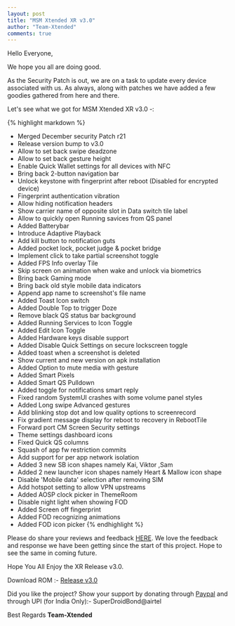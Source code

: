 ```yaml
---
layout: post
title: "MSM Xtended XR v3.0"
author: "Team-Xtended"
comments: true
---
```

Hello Everyone,

We hope you all are doing good.

As the Security Patch is out, we are on a task to update every device associated with us. As always, along with patches we have added a few goodies gathered from here and there.

Let's see what we got for MSM Xtended XR v3.0 -:

{% highlight markdown %}
* Merged December security Patch r21
* Release version bump to v3.0
* Allow to set back swipe deadzone
* Allow to set back gesture height
* Enable Quick Wallet settings for all devices with NFC
* Bring back 2-button navigation bar
* Unlock keystone with fingerprint after reboot (Disabled for encrypted device)
* Fingerprint authentication vibration
* Allow hiding notification headers
* Show carrier name of opposite slot in Data switch tile label
* Allow to quickly open Running savices from QS panel
* Added Batterybar
* Introduce Adaptive Playback
* Add kill button to notification guts
* Added pocket lock, pocket judge & pocket bridge
* Implement click to take partial screenshot toggle
* Added FPS Info overlay Tile
* Skip screen on animation when wake and unlock via biometrics
* Bring back Gaming mode
* Bring back old style mobile data indicators
* Append app name to screenshot's file name
* Added Toast Icon switch
* Added Double Top to trigger Doze
* Remove black QS status bar background
* Added Running Services to Icon Toggle
* Added Edit Icon Toggle
* Added Hardware keys disable support
* Added Disable Quick Settings on secure lockscreen toggle
* Added toast when a screenshot is deleted
* Show current and new version on apk installation
* Added Option to mute media with gesture
* Added Smart Pixels
* Added Smart QS Pulldown
* Added toggle for notifications smart reply
* Fixed random SystemUI crashes with some volume panel styles
* Added Long swipe Advanced gestures
* Add blinking stop dot and low quality options to screenrecord
* Fix gradient message display for reboot to recovery in RebootTile
* Forward port CM Screen Security settings
* Theme settings dashboard icons
* Fixed Quick QS columns
* Squash of app fw restriction commits
* Add support for per app network isolation
* Added 3 new SB icon shapes namely Kai, Viktor ,Sam
* Added 2 new launcher icon shapes namely Heart & Mallow icon shape
* Disable 'Mobile data' selection after removing SIM
* Add hotspot setting to allow VPN upstreams
* Added AOSP clock picker in ThemeRoom
* Disable night light when showing FOD
* Added Screen off fingerprint
* Added FOD recognizing animations
* Added FOD icon picker
{% endhighlight %}

Please do share your reviews and feedback [HERE](https://sourceforge.net/projects/xtended/reviews). We love the feedback and response we have been getting since the start of this project. Hope to see the same in coming future.

Hope You All Enjoy the XR Release v3.0.

Download ROM :- [Release v3.0](https://downloads.msmxtended.org/) 

Did you like the project? Show your support by donating through [Paypal](https://www.paypal.me/superdroidbond) and  through UPI (for India Only):- SuperDroidBond@airtel

Best Regards
**Team-Xtended**
